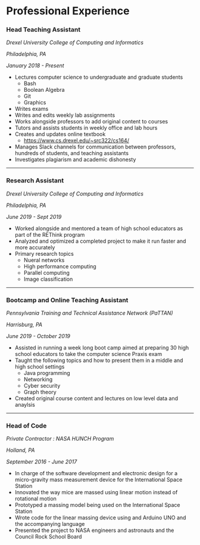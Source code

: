 # Professional Experience

### Head Teaching Assistant

_Drexel University College of Computing and Informatics_

_Philadelphia, PA_

_January 2018 - Present_

* Lectures computer science to undergraduate and graduate students 
  * Bash
  * Boolean Algebra
  * Git
  * Graphics
* Writes exams
* Writes and edits weekly lab assignments
* Works alongside professors to add original content to courses
* Tutors and assists students in weekly office and lab hours
* Creates and updates online textbook 
  * <https://www.cs.drexel.edu/~src322/cs164/>
* Manages Slack channels for communication between professors, hundreds of 
	students, and teaching assistants
* Investigates plagiarism and academic dishonesty

---

### Research Assistant

_Drexel University College of Computing and Informatics_

_Philadelphia, PA_

_June 2019 - Sept 2019_

* Worked alongside and mentored a team of high school educators as part of the
	REThink program
* Analyzed and optimized a completed project to make it run faster and more
	accurately
* Primary research topics
  * Nueral networks
  * High performance computing
  * Parallel computing
  * Image classification

--- 

### Bootcamp and Online Teaching Assistant

_Pennsylvania Training and Technical Assistance Network (PaTTAN)_

_Harrisburg, PA_

_June 2019 - October 2019_

* Assisted in running a week long boot camp aimed at preparing 30 high school
	educators to take the computer science Praxis exam
* Taught the following topics and how to present them in a middle and high 
	school settings
  * Java programming
  * Networking
  * Cyber security
  * Graph theory
* Created original course content and lectures on low level data and anaylsis

---

### Head of Code

_Private Contractor : NASA HUNCH Program_

_Holland, PA_

_September 2016 - June 2017_

* In charge of the software development and electronic design for a 
	micro-gravity mass measurement device for the International Space Station
* Innovated the way mice are massed using linear motion instead of rotational
	motion
* Prototyped a massing model being used on the International Space Station
* Wrote code for the linear massing device using and Arduino UNO and the
	accompanying language
* Presented the project to NASA engineers and astronauts and the Council Rock
	School Board
